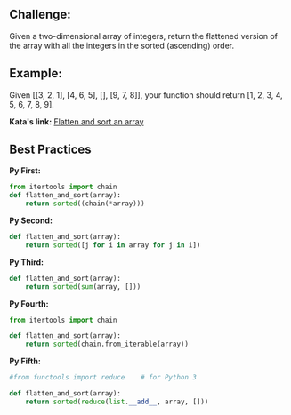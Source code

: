 ## Challenge:

Given a two-dimensional array of integers, return the flattened version of the array with all the integers in the sorted (ascending) order.

## Example:

Given [[3, 2, 1], [4, 6, 5], [], [9, 7, 8]], your function should return [1, 2, 3, 4, 5, 6, 7, 8, 9].

**Kata's link:** [Flatten and sort an array](https://www.codewars.com/kata/flatten-and-sort-an-array/)


## Best Practices
**Py First:**
~~~py
from itertools import chain
def flatten_and_sort(array):
    return sorted((chain(*array)))

~~~

**Py Second:**
~~~py
def flatten_and_sort(array):
    return sorted([j for i in array for j in i])

~~~

**Py Third:**
~~~py
def flatten_and_sort(array):
    return sorted(sum(array, []))
~~~

**Py Fourth:**
~~~py
from itertools import chain

def flatten_and_sort(array):
    return sorted(chain.from_iterable(array))

~~~

**Py Fifth:**
~~~py
#from functools import reduce    # for Python 3

def flatten_and_sort(array):
    return sorted(reduce(list.__add__, array, []))
~~~

